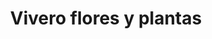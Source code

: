 ---
title: "Vivero flores y plantas"
url: /san-salvador/vivero-flores-y-plantas/
shop: centro de jardinería
---